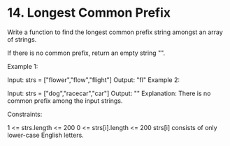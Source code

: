 # 14. Longest Common Prefix
Write a function to find the longest common prefix string amongst an array of strings.
 
If there is no common prefix, return an empty string "".
 
  
 
Example 1:
 
Input: strs = ["flower","flow","flight"]
Output: "fl"
Example 2:
 
Input: strs = ["dog","racecar","car"]
Output: ""
Explanation: There is no common prefix among the input strings.
  
  
Constraints:
  
1 <= strs.length <= 200
0 <= strs[i].length <= 200
strs[i] consists of only lower-case English letters.
 
